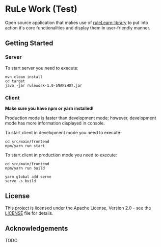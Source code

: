 # RuLe Work (Test)
Open source application that makes use of [ruleLearn library](https://github.com/ruleLearn/rulelearn) 
to put into action it's core functionalities and display them in user-friendly manner.
## Getting Started
### Server
To start server you need to execute:
````
mvn clean install
cd target
java -jar rulework-1.0-SNAPSHOT.jar
````
### Client
**Make sure you have npm or yarn installed!**

Production mode is faster than development mode; 
however, development mode has more information displayed in console.

To start client in development mode you need to execute:

````
cd src/main/frontend
npm/yarn run start
````
To start client in production mode you need to execute:
````
cd src/main/frontend
npm/yarn run build

yarn global add serve
serve -s build
````
## License
This project is licensed under the Apache License, Version 2.0 - 
see the [LICENSE](https://github.com/dominieq/rule-work/blob/master/LICENSE) file for details.
## Acknowledgements
TODO